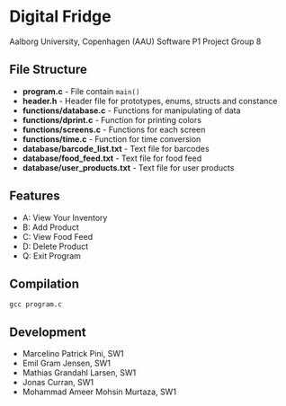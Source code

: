# Digital Fridge

Aalborg University, Copenhagen (AAU)
Software P1 Project
Group 8

## File Structure
  - **program.c** - File contain ```main()```
  - **header.h** - Header file for prototypes, enums, structs and constance
  - **functions/database.c** - Functions for manipulating of data
  - **functions/dprint.c** - Function for printing colors
  - **functions/screens.c** - Functions for each screen
  - **functions/time.c** - Function for time conversion
  - **database/barcode_list.txt** - Text file for barcodes
  - **database/food_feed.txt** - Text file for food feed
  - **database/user_products.txt** - Text file for user products

## Features
  - A: View Your Inventory
  - B: Add Product
  - C: View Food Feed
  - D: Delete Product
  - Q: Exit Program

## Compilation
```gcc program.c```

## Development
- Marcelino Patrick Pini, SW1
- Emil Gram Jensen, SW1
- Mathias Grandahl Larsen, SW1
- Jonas Curran, SW1
- Mohammad Ameer Mohsin Murtaza, SW1
